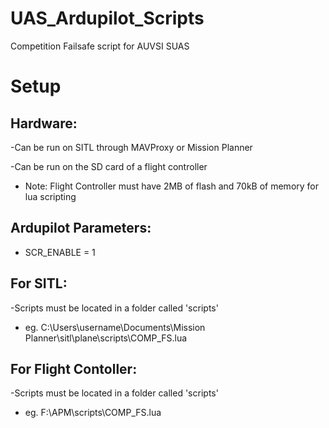 # UAS_Ardupilot_Scripts

Competition Failsafe script for AUVSI SUAS



# Setup

## Hardware:

-Can be run on SITL through MAVProxy or Mission Planner

-Can be run on the SD card of a flight controller

- Note: Flight Controller must have 2MB of flash and 70kB of memory for lua scripting

## Ardupilot Parameters:
- SCR_ENABLE = 1

## For SITL:

-Scripts must be located in a folder called 'scripts'

- eg. C:\Users\username\Documents\Mission Planner\sitl\plane\scripts\COMP_FS.lua

## For Flight Contoller:

-Scripts must be located in a folder called 'scripts'

- eg. F:\APM\scripts\COMP_FS.lua
